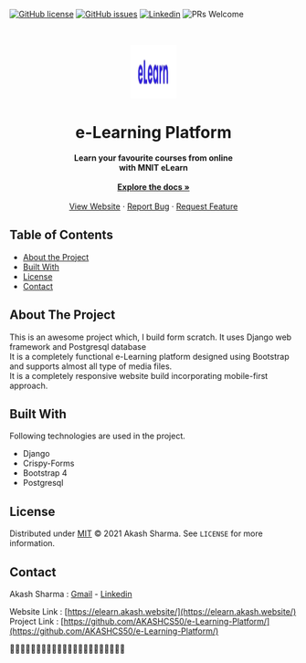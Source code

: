 [![GitHub license](https://img.shields.io/github/license/AKASHCS50/Car-Reduction)](https://github.com/AKASHCS50/e-Learning-Platform/blob/master/LICENSE)
[![GitHub issues](https://img.shields.io/github/issues/AKASHCS50/Car-Reduction)](https://github.com/AKASHCS50/e-Learning-Platform/issues)
[![Linkedin](https://img.shields.io/badge/opensource-linkedin-blue.svg?style=flat-square)](https://www.linkedin.com/in/-akash-sharma/)
![PRs Welcome](https://img.shields.io/badge/PRs-welcome-brightgreen.svg?style=flat-square)


<!-- PROJECT LOGO -->
<br />
<p align="center">
  <a href="https://github.com/AKASHCS50/e-Learning-Platform">
    <img src="https://github.com/AKASHCS50/e-Learning-Platform/blob/main/img.png" alt="Logo" width="80" height="95">
 </a>
  
  <h1 align="center">e-Learning Platform</h1>

  <p align="center">
  <strong>Learn your favourite courses from online<br />with MNIT eLearn</strong>
    <br /><br/>
    <a href="https://github.com/AKASHCS50/e-Learning-Platform/blob/master/README.md"><strong>Explore the docs »</strong></a>
    <br />
    <br />
    <a href="https://elearn.akash.website/">View Website</a>
    ·
    <a href="https://github.com/AKASHCS50/e-Learning-Platform/issues">Report Bug</a>
    ·
    <a href="https://github.com/AKASHCS50/e-Learning-Platform/issues">Request Feature</a>
  </p>
</p>



<!-- TABLE OF CONTENTS -->
## Table of Contents

* [About the Project](#about-the-project)
* [Built With](#built-with)
* [License](#license)
* [Contact](#contact)



<!-- ABOUT THE PROJECT -->
## About The Project
This is an awesome project which, I build form scratch. It uses Django web framework and Postgresql database <br/>
It is a completely functional e-Learning platform designed using Bootstrap and supports almost all type of media files.<br />
It is a completely responsive website build incorporating mobile-first approach.<br/>

## Built With
Following technologies are used in the project.
* Django
* Crispy-Forms
* Bootstrap 4
* Postgresql


<!-- LICENSE -->
## License

Distributed under [MIT](https://github.com/AKASHCS50/e-Learning-Platform/blob/master/LICENSE) © 2021 Akash Sharma. See `LICENSE` for more information.



<!-- CONTACT -->
## Contact

Akash Sharma :  [Gmail](mailto:akcount121@gmail.com) -   [Linkedin](https://www.linkedin.com/in/-akash-sharma/)

Website Link : [https://elearn.akash.website/](https://elearn.akash.website/)
Project Link : [https://github.com/AKASHCS50/e-Learning-Platform/](https://github.com/AKASHCS50/e-Learning-Platform/)


🎉🎉🎉🎉🎉🎉🎉🎉🎉🎉🎉🎉🎉🎉🎉🎉🎉🎉🎉🎉🎉🎉




